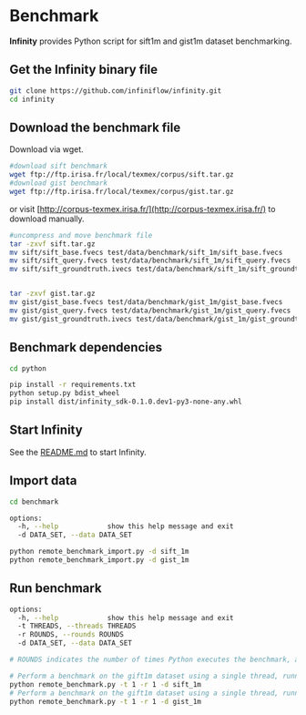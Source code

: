 # Benchmark

**Infinity** provides Python script for sift1m and gist1m dataset benchmarking.



## Get the Infinity binary file

```sh
git clone https://github.com/infiniflow/infinity.git
cd infinity
```

## Download the benchmark file

Download via wget.

```sh
#download sift benchmark
wget ftp://ftp.irisa.fr/local/texmex/corpus/sift.tar.gz
#download gist benchmark
wget ftp://ftp.irisa.fr/local/texmex/corpus/gist.tar.gz

```

or visit [http://corpus-texmex.irisa.fr/](http://corpus-texmex.irisa.fr/) to download manually.

```sh
#uncompress and move benchmark file
tar -zxvf sift.tar.gz
mv sift/sift_base.fvecs test/data/benchmark/sift_1m/sift_base.fvecs
mv sift/sift_query.fvecs test/data/benchmark/sift_1m/sift_query.fvecs
mv sift/sift_groundtruth.ivecs test/data/benchmark/sift_1m/sift_groundtruth.ivecs


tar -zxvf gist.tar.gz
mv gist/gist_base.fvecs test/data/benchmark/gist_1m/gist_base.fvecs
mv gist/gist_query.fvecs test/data/benchmark/gist_1m/gist_query.fvecs
mv gist/gist_groundtruth.ivecs test/data/benchmark/gist_1m/gist_groundtruth.ivecs

```

## Benchmark dependencies

```sh
cd python

pip install -r requirements.txt
python setup.py bdist_wheel
pip install dist/infinity_sdk-0.1.0.dev1-py3-none-any.whl
```

## Start Infinity

See the [README.md](https://github.com/infiniflow/infinity/blob/main/README.md) to start Infinity.

## Import data

```sh
cd benchmark

options:
  -h, --help            show this help message and exit
  -d DATA_SET, --data DATA_SET

python remote_benchmark_import.py -d sift_1m
python remote_benchmark_import.py -d gist_1m
```

## Run benchmark

```sh
options:
  -h, --help            show this help message and exit
  -t THREADS, --threads THREADS
  -r ROUNDS, --rounds ROUNDS
  -d DATA_SET, --data DATA_SET

# ROUNDS indicates the number of times Python executes the benchmark, and the result represents the average duration for each run.

# Perform a benchmark on the gift1m dataset using a single thread, running it only once.
python remote_benchmark.py -t 1 -r 1 -d sift_1m
# Perform a benchmark on the gift1m dataset using a single thread, running it only once.
python remote_benchmark.py -t 1 -r 1 -d gist_1m
```
